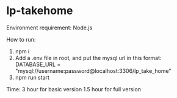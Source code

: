 # lp-takehome

Environment requirement: Node.js

How to run:

1. npm i
2. Add a .env file in root, and put the mysql url in this format:
   DATABASE_URL = "mysql://username:password@localhost:3306/lp_take_home"
3. npm run start

Time:
3 hour for basic version
1.5 hour for full version
